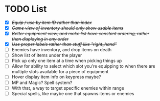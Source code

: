 # TODO List

- [x] ~~_Equip / use by item ID rather than index_~~
- [x] ~~_Game view of inventory should only show usable items_~~
- [x] ~~_Better equipment view, and make list have constant ordering, rather than displaying in any order_~~
- [x] ~~_Use proper labels rather than stuff like "right_hand"_~~
- [ ] Enemies have inventory, and drop items on death
- [ ] Show list of items under the player
- [ ] Pick up only one item at a time when picking things up
- [ ] Allow for ability to select which slot you're equipping to when there are multiple slots available for a piece of equipment
- [ ] Hover display item info on keypress maybe?
- [ ] MP and Magic? Spell system?
- [ ] With that, a way to target specific enemies within range
- [ ] Special spells, like maybe one that spawns items or enemies
